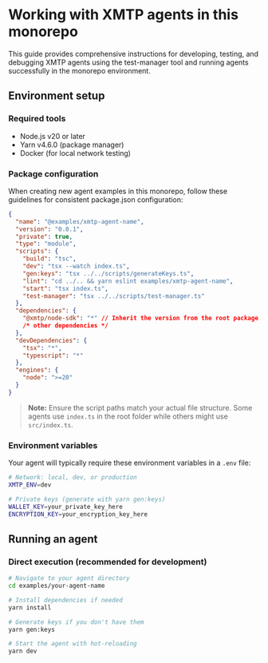 # Working with XMTP agents in this monorepo

This guide provides comprehensive instructions for developing, testing, and debugging XMTP agents using the test-manager tool and running agents successfully in the monorepo environment.

## Environment setup

### Required tools

- Node.js v20 or later
- Yarn v4.6.0 (package manager)
- Docker (for local network testing)

### Package configuration

When creating new agent examples in this monorepo, follow these guidelines for consistent package.json configuration:

```json
{
  "name": "@examples/xmtp-agent-name",
  "version": "0.0.1",
  "private": true,
  "type": "module",
  "scripts": {
    "build": "tsc",
    "dev": "tsx --watch index.ts",
    "gen:keys": "tsx ../../scripts/generateKeys.ts",
    "lint": "cd ../.. && yarn eslint examples/xmtp-agent-name",
    "start": "tsx index.ts",
    "test-manager": "tsx ../../scripts/test-manager.ts"
  },
  "dependencies": {
    "@xmtp/node-sdk": "*" // Inherit the version from the root package.json
    /* other dependencies */
  },
  "devDependencies": {
    "tsx": "*",
    "typescript": "*"
  },
  "engines": {
    "node": ">=20"
  }
}
```

> **Note:** Ensure the script paths match your actual file structure. Some agents use `index.ts` in the root folder while others might use `src/index.ts`.

### Environment variables

Your agent will typically require these environment variables in a `.env` file:

```bash
# Network: local, dev, or production
XMTP_ENV=dev

# Private keys (generate with yarn gen:keys)
WALLET_KEY=your_private_key_here
ENCRYPTION_KEY=your_encryption_key_here
```

## Running an agent

### Direct execution (recommended for development)

```bash
# Navigate to your agent directory
cd examples/your-agent-name

# Install dependencies if needed
yarn install

# Generate keys if you don't have them
yarn gen:keys

# Start the agent with hot-reloading
yarn dev
```
